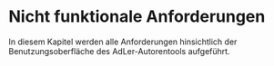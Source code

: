 # Nicht funktionale Anforderungen

In diesem Kapitel werden alle Anforderungen hinsichtlich der Benutzungsoberfläche des AdLer-Autorentools aufgeführt.